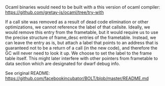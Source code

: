 Ocaml binaries would need to be built with a this version of ocaml compiler: 
https://github.com/gretay-js/ocaml/tree/try-with

If a call site was removed as a result of dead code elimination
or other optimizations, we cannot reference the label of that callsite.
Ideally, we would remove this entry from the frametable,
but it would require us to use the precise structure of
frame_desc entries of the frametable.
Instead, we can leave the entry as is, but attach a label that points to
an address that is guaranteed not to be a return of a call (in the new code),
and therefore the GC will never need to look it up.
We choose to set the label to the frame table itself.
This might later interfere with other pointers from frametable
to data section which are designated for dwarf debug info.

See original README:
https://github.com/facebookincubator/BOLT/blob/master/README.md
